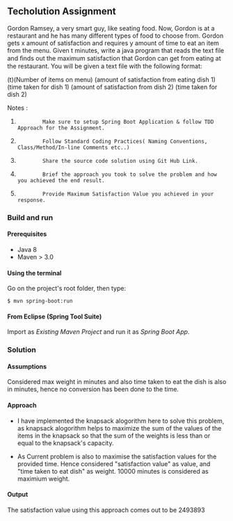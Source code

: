 ## Techolution Assignment

Gordon Ramsey, a very smart guy, like seating food. Now, Gordon is at a restaurant and he has many different types of food to choose from. Gordon gets x amount of satisfaction and requires y amount of time to eat an item from the menu. Given t minutes, write a java program that reads the text file and ﬁnds out the maximum satisfaction that Gordon can get from eating at the restaurant. You will be given a text file with the following format:

(t)(Number of items on menu)
(amount of satisfaction from eating dish 1) (time taken for dish 1)
(amount of satisfaction from dish 2) (time taken for dish 2)
 

Notes :
 
1.             Make sure to setup Spring Boot Application & follow TDD Approach for the Assignment.
2.             Follow Standard Coding Practices( Naming Conventions, Class/Method/In-line Comments etc..)
3.             Share the source code solution using Git Hub Link.
4.             Brief the approach you took to solve the problem and how you achieved the end result.
5.             Provide Maximum Satisfaction Value you achieved in your response.


### Build and run


#### Prerequisites

- Java 8
- Maven > 3.0

#### Using the terminal

Go on the project's root folder, then type:

    $ mvn spring-boot:run

#### From Eclipse (Spring Tool Suite)

Import as *Existing Maven Project* and run it as *Spring Boot App*.

### Solution

#### Assumptions
Considered max weight in minutes and also time taken to eat the dish is also in minutes, hence no conversion has been done to the time.

#### Approach
- I have implemented the knapsack alogorithm here to solve this problem, as knapsack alogorithm helps to maximize the sum of the values of the items in the knapsack so that the sum of the weights is less than or equal to the knapsack's capacity. 

- As Current problem is also to maximise the satisfaction values for the provided time. Hence considered "satisfaction value" as value, and "time taken to eat dish" as weight. 10000 minutes is considered as maximium weight.

#### Output
The satisfaction value using this approach comes out to be 2493893
